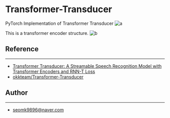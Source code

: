 # Transformer-Transducer
PyTorch Implementation of Transformer Transducer
![a](https://user-images.githubusercontent.com/54731898/108169681-6025d280-713c-11eb-9dd7-ac05344582de.PNG)

This is a transformer encoder structure.
![b](https://user-images.githubusercontent.com/54731898/108169684-6156ff80-713c-11eb-9469-80820d91c365.PNG)

## Reference
---
- [Transformer Transducer: A Streamable Speech Recognition Model with Transformer Encoders and RNN-T Loss](https://arxiv.org/abs/2002.02562)
- [okkteam/Transformer-Transducer](https://github.com/okkteam/Transformer-Transducer)

## Author
---
- seomk9896@naver.com
